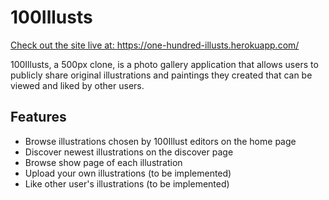 # 100Illusts

[Check out the site live at: ](https://one-hundred-illusts.herokuapp.com/)https://one-hundred-illusts.herokuapp.com/

100Illusts, a 500px clone, is a photo gallery application that allows users to publicly share original illustrations and paintings they created that can be viewed and liked by other users. 

## Features

* Browse illustrations chosen by 100Illust editors on the home page
* Discover newest illustrations on the discover page
* Browse show page of each illustration
* Upload your own illustrations (to be implemented)
* Like other user's illustrations (to be implemented)


